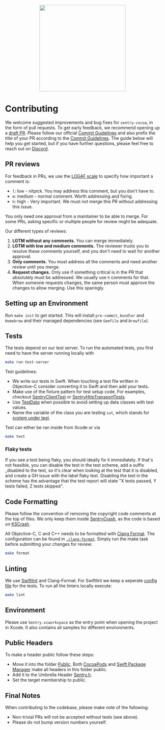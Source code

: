 <p align="center">
  <a href="https://sentry.io" target="_blank" align="center">
    <img src="https://sentry-brand.storage.googleapis.com/sentry-logo-black.png" width="280">
  </a>
  <br />
</p>

# Contributing

We welcome suggested improvements and bug fixes for `sentry-cocoa`, in the form of pull requests. To get early feedback, we recommend opening up a [draft PR](https://docs.github.com/en/pull-requests/collaborating-with-pull-requests/proposing-changes-to-your-work-with-pull-requests/about-pull-requests#draft-pull-requests). Please follow our official [Commit Guidelines](https://develop.sentry.dev/code-review/#commit-guidelines) and also prefix the title of your PR according to the [Commit Guidelines](https://develop.sentry.dev/code-review/#commit-guidelines). The guide below will help you get started, but if you have further questions, please feel free to reach out on [Discord](https://discord.gg/Ww9hbqr).

## PR reviews

For feedback in PRs, we use the [LOGAF scale](https://blog.danlew.net/2020/04/15/the-logaf-scale/) to specify how important a comment is:

* `l`: low - nitpick. You may address this comment, but you don't have to.
* `m`: medium - normal comment. Worth addressing and fixing.
* `h`: high - Very important. We must not merge this PR without addressing this issue.

You only need one approval from a maintainer to be able to merge. For some PRs, asking specific or multiple people for review might be adequate.

Our different types of reviews:
  
  1. **LGTM without any comments.** You can merge immediately.
  2. **LGTM with low and medium comments.** The reviewer trusts you to resolve these comments yourself, and you don't need to wait for another approval. 
  3. **Only comments.** You must address all the comments and need another review until you merge.
  4. **Request changes.** Only use if something critical is in the PR that absolutely must be addressed. We usually use `h` comments for that. When someone requests changes, the same person must approve the changes to allow merging. Use this sparingly.

## Setting up an Environment

Run `make init` to get started. This will install `pre-commit`, `bundler` and `Homebrew` and their managed dependencies (see `Gemfile` and `Brewfile`).

## Tests

The tests depend on our test server. To run the automated tests, you first need to have the server running locally with

```sh
make run-test-server
```

Test guidelines:

* We write our tests in Swift. When touching a test file written in Objective-C consider converting it to Swift and then add your tests.
* Make use of the fixture pattern for test setup code. For examples, checkout [SentryClientTest](/Tests/SentryTests/SentryClientTest.swift) or [SentryHttpTransportTests](/Tests/SentryTests/SentryHttpTransportTests.swift).
* Use [TestData](/Tests/SentryTests/Protocol/TestData.swift) when possible to avoid setting up data classes with test values.
* Name the variable of the class you are testing `sut`, which stands for [system under test](https://en.wikipedia.org/wiki/System_under_test).

Test can either be ran inside from Xcode or via

```sh
make test
```

### Flaky tests

If you see a test being flaky, you should ideally fix it immediately. If that's not feasible, you can disable the test in the test scheme, add a suffix _disabled to the test, so it's clear when looking at the test that it is disabled, and create a GH issue with the label flaky test. Disabling the test in the scheme has the advantage that the test report will state "X tests passed, Y tests failed, Z tests skipped".

## Code Formatting
Please follow the convention of removing the copyright code comments at the top of files. We only keep them inside [SentryCrash](/SentryCrash/),
as the code is based on [KSCrash](https://github.com/kstenerud/KSCrash).

All Objective-C, C and C++ needs to be formatted with [Clang Format](http://clang.llvm.org/docs/ClangFormat.html). The configuration can be found in [`.clang-format`](./.clang-format). Simply run the make task before submitting your changes for review:

```sh
make format
```

## Linting
We use [Swiftlint](https://github.com/realm/SwiftLint) and Clang-Format. For Swiftlint we keep a seperate [config file](/Tests/.swiftlint) for the tests. To run all the linters locally execute:

```sh
make lint
```

## Environment

Please use `Sentry.xcworkspace` as the entry point when opening the project in Xcode. It also contains all samples for different environments.

## Public Headers

To make a header public follow these steps:

* Move it into the folder [Public](/Sources/Sentry/Public). Both [CocoaPods](Sentry.podspec) and [Swift Package Manager](Package.swift) make all headers in this folder public.
* Add it to the Umbrella Header [Sentry.h](/Sources/Sentry/Public/Sentry.h).
* Set the target membership to public.

## Final Notes

When contributing to the codebase, please make note of the following:

- Non-trivial PRs will not be accepted without tests (see above).
- Please do not bump version numbers yourself.
